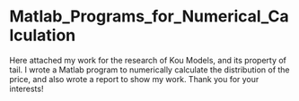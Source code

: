 # Matlab_Programs_for_Numerical_Calculation
Here attached my work for the research of Kou Models, and its property of tail.
I wrote a Matlab program to numerically calculate the distribution of the price, and also wrote a report to show my work.
Thank you for your interests!
